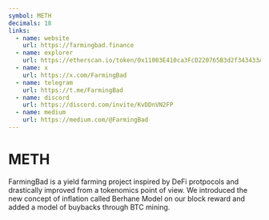 ```yaml
---
symbol: METH
decimals: 18
links:
  - name: website
    url: https://farmingbad.finance
  - name: explorer
    url: https://etherscan.io/token/0x11003E410ca3FcD220765B3d2f343433A0b2bffd
  - name: x
    url: https://x.com/FarmingBad
  - name: telegram
    url: https://t.me/FarmingBad
  - name: discord
    url: https://discord.com/invite/KvDDnVN2FP
  - name: medium
    url: https://medium.com/@FarmingBad
---
```


# METH

FarmingBad is a yield farming project inspired by DeFi protpocols and drastically improved from a tokenomics point of view. We introduced the new concept of inflation called Berhane Model on our block reward and added a model of buybacks through BTC mining.

